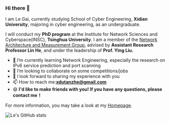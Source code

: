 ### Hi there 👋

I am Le Gai, currently studying School of Cyber Engineering, **Xidian University**, majoring in cyber engineering, as an undergraduate.

I will conduct my **PhD program** at the Institute for Network Sciences and Cyberspace(INSC), **Tsinghua University**. I am a member of the [Network Architecture and Measurement Group](https://thuname.github.io/lab-website/), advised by **Assistant Research Professor Lin He**, and under the leadership of  **Prof. Ying Liu.** 

- 🌱 I’m currently learning Network Engineering, especially the research on IPv6 service prediction and port scanning
- 👯 I’m looking to collaborate on some competitions/jobs
- 💬 I look forward to sharing my experience with you
- 📫 How to reach me:**xdutanzhe@gmail.com**
- 😄 **I'd like to make friends with you! If you have any questions, please contact me！**

For more information, you may take a look at my [Homepage](https://LeGai325.github.io/).

![Le's GitHub stats](https://github-readme-stats.vercel.app/api?username=LeGai325)


